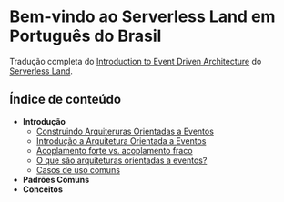 # Bem-vindo ao Serverless Land em Português do Brasil

Tradução completa do [Introduction to Event Driven Architecture](https://serverlessland.com/event-driven-architecture/intro) do [Serverless Land](https://serverlessland.com/).

## Índice de conteúdo

- **Introdução**
  - [Construindo Arquiteruras Orientadas a Eventos](./01-01-construindo-arquiteruras-orientadas-a-eventos.md)
  - [Introdução a Arquitetura Orientada a Eventos](./01-02-introducao-a-arquitetura-orientada-a-eventos.md)
  - [Acoplamento forte vs. acoplamento fraco](./01-03-acoplamento-forte-vs-acoplamento-fraco.md)
  - [O que são arquiteturas orientadas a eventos?](./01-04-o-que-sao-arquiteturas-orientadas-a-eventos.md)
  - [Casos de uso comuns](./01-05-casos-de-uso-comuns.md)
- **Padrões Comuns**
- **Conceitos**
